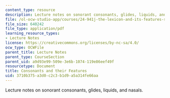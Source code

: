 ```yaml
---
content_type: resource
description: Lecture notes on sonorant consonants, glides, liquids, and nasals.
file: /ol-ocw-studio-app/courses/24-941j-the-lexicon-and-its-features-spring-2007/3710b375a3d0c2c3b1d9a5a314fe66aa_lec3ks1.pdf
file_size: 640242
file_type: application/pdf
learning_resource_types:
- Lecture Notes
license: https://creativecommons.org/licenses/by-nc-sa/4.0/
ocw_type: OCWFile
parent_title: Lecture Notes
parent_type: CourseSection
parent_uid: a9d93e99-509e-3e6b-1074-119e86eef49f
resourcetype: Document
title: Consonants and their Features
uid: 3710b375-a3d0-c2c3-b1d9-a5a314fe66aa
---
```

Lecture notes on sonorant consonants, glides, liquids, and nasals.